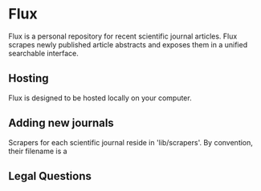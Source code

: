 Flux
================

Flux is a personal repository for recent scientific journal articles. Flux scrapes newly published article abstracts and exposes them in a unified searchable interface.


Hosting
----------------

Flux is designed to be hosted locally on your computer. 



Adding new journals
----------------

Scrapers for each scientific journal reside in 'lib/scrapers'. By convention, their filename is a 



Legal Questions
----------------



